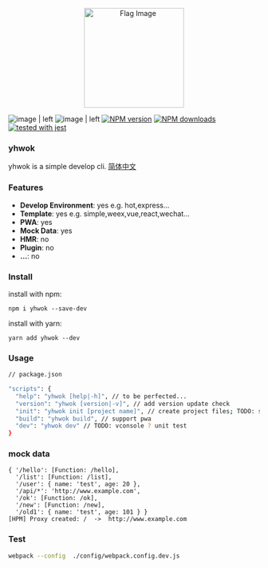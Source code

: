 <p align="center">
  <a href="http://www.github.com">
    <img width="200" src="https://zos.alipayobjects.com/rmsportal/TOXWfHIUGHvZIyb.svg" title="Flag Image"/>
  </a>
</p>

![image | left](https://img.shields.io/badge/PRs-welcome-brightgreen.svg "")
![image | left](https://img.shields.io/github/license/mashape/apistatus.svg "")
[![NPM version](https://img.shields.io/npm/v/yhwok.svg?style=flat)](https://npmjs.org/package/yhwok)
[![NPM downloads](http://img.shields.io/npm/dm/yhwok.svg?style=flat)](https://npmjs.org/package/yhwok)
[![tested with jest](https://img.shields.io/badge/tested_with-jest-99424f.svg)](https://github.com/facebook/jest)

### yhwok

yhwok is a simple develop cli. [简体中文](readme-CN.md)

### Features

* **Develop Environment**: yes e.g. hot,express...
* **Template**: yes  e.g. simple,weex,vue,react,wechat...
* **PWA**: yes
* **Mock Data**: yes
* **HMR**: no
* **Plugin**: no
* **...**: no

### Install

install with npm:

`npm i yhwok --save-dev`

install with yarn:

`yarn add yhwok --dev`

### Usage

``` bash
// package.json

"scripts": {
  "help": "yhwok [help|-h]", // to be perfected...
  "version": "yhwok [version|-v]", // add version update check
  "init": "yhwok init [project name]", // create project files; TODO: support simple, motion, weex, Wechat, vue, react...
  "build": "yhwok build", // support pwa
  "dev": "yhwok dev" // TODO: vconsole ? unit test
}
```

### mock data

```
{ '/hello': [Function: /hello],
  '/list': [Function: /list],
  '/user': { name: 'test', age: 20 },
  '/api/*': 'http://www.example.com',
  '/ok': [Function: /ok],
  '/new': [Function: /new],
  '/old1': { name: 'test', age: 101 } }
[HPM] Proxy created: /  ->  http://www.example.com
```

### Test

``` bash
webpack --config  ./config/webpack.config.dev.js
```